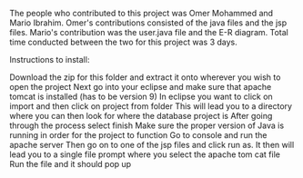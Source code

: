 The people who contributed to this project was Omer Mohammed and Mario Ibrahim. Omer's contributions consisted of the java files and the jsp files. Mario's contribution was the user.java file and the E-R diagram. Total time conducted between the two for this project was 3 days. 

Instructions to install:

Download the zip for this folder and extract it onto wherever you wish to open the project
Next go into your eclipse and make sure that apache tomcat is installed (has to be version 9)
In eclipse you want to click on import and then click on project from folder
This will lead you to a directory where you can then look for where the database project is
After going through the process select finish
Make sure the proper version of Java is running in order for the project to function
Go to console and run the apache server
Then go on to one of the jsp files and click run as. It then will lead you to a single file prompt where you select the apache tom cat file
Run the file and it should pop up
